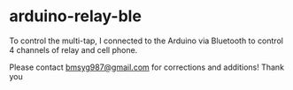# arduino-relay-ble


To control the multi-tap, I connected to the Arduino via Bluetooth to control 4 channels of relay and cell phone.

Please contact bmsyg987@gmail.com for corrections and additions! Thank you
